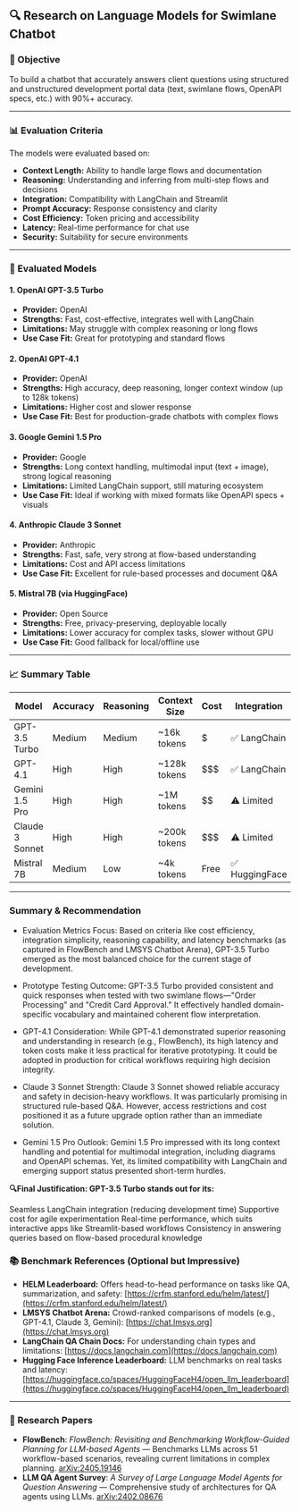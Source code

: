 
## 🔍 Research on Language Models for Swimlane Chatbot

### 📌 Objective

To build a chatbot that accurately answers client questions using structured and unstructured development portal data (text, swimlane flows, OpenAPI specs, etc.) with 90%+ accuracy.

---

### 📊 Evaluation Criteria

The models were evaluated based on:

- **Context Length:** Ability to handle large flows and documentation
- **Reasoning:** Understanding and inferring from multi-step flows and decisions
- **Integration:** Compatibility with LangChain and Streamlit
- **Prompt Accuracy:** Response consistency and clarity
- **Cost Efficiency:** Token pricing and accessibility
- **Latency:** Real-time performance for chat use
- **Security:** Suitability for secure environments

---

### 🧠 Evaluated Models

#### 1. **OpenAI GPT-3.5 Turbo**

- **Provider:** OpenAI
- **Strengths:** Fast, cost-effective, integrates well with LangChain
- **Limitations:** May struggle with complex reasoning or long flows
- **Use Case Fit:** Great for prototyping and standard flows

#### 2. **OpenAI GPT-4.1**

- **Provider:** OpenAI
- **Strengths:** High accuracy, deep reasoning, longer context window (up to 128k tokens)
- **Limitations:** Higher cost and slower response
- **Use Case Fit:** Best for production-grade chatbots with complex flows

#### 3. **Google Gemini 1.5 Pro**

- **Provider:** Google
- **Strengths:** Long context handling, multimodal input (text + image), strong logical reasoning
- **Limitations:** Limited LangChain support, still maturing ecosystem
- **Use Case Fit:** Ideal if working with mixed formats like OpenAPI specs + visuals

#### 4. **Anthropic Claude 3 Sonnet**

- **Provider:** Anthropic
- **Strengths:** Fast, safe, very strong at flow-based understanding
- **Limitations:** Cost and API access limitations
- **Use Case Fit:** Excellent for rule-based processes and document Q&A

#### 5. **Mistral 7B (via HuggingFace)**

- **Provider:** Open Source
- **Strengths:** Free, privacy-preserving, deployable locally
- **Limitations:** Lower accuracy for complex tasks, slower without GPU
- **Use Case Fit:** Good fallback for local/offline use

---

### 📈 Summary Table

| Model           | Accuracy | Reasoning | Context Size  | Cost   | Integration   |
| --------------- | -------- | --------- | ------------- | ------ | ------------- |
| GPT-3.5 Turbo   | Medium   | Medium    | ~16k tokens   | \$     | ✅ LangChain   |
| GPT-4.1         | High     | High      | ~128k tokens  | $$$    | ✅ LangChain   |
| Gemini 1.5 Pro  | High     | High      | ~1M tokens    | $$     | ⚠️ Limited     |
| Claude 3 Sonnet | High     | High      | ~200k tokens  | $$$    | ⚠️ Limited     |
| Mistral 7B      | Medium   | Low       | ~4k tokens    | Free   | ✅ HuggingFace |

---
### Summary & Recommendation
- Evaluation Metrics Focus: Based on criteria like cost efficiency, integration simplicity, reasoning capability, and latency benchmarks (as captured in FlowBench and LMSYS Chatbot Arena), GPT-3.5 Turbo emerged as the most balanced choice for the current stage of development.

- Prototype Testing Outcome: GPT-3.5 Turbo provided consistent and quick responses when tested with two swimlane flows—"Order Processing" and "Credit Card Approval." It effectively handled domain-specific vocabulary and maintained coherent flow interpretation.

- GPT-4.1 Consideration: While GPT-4.1 demonstrated superior reasoning and understanding in research (e.g., FlowBench), its high latency and token costs make it less practical for iterative prototyping. It could be adopted in production for critical workflows requiring high decision integrity.

- Claude 3 Sonnet Strength: Claude 3 Sonnet showed reliable accuracy and safety in decision-heavy workflows. It was particularly promising in structured rule-based Q&A. However, access restrictions and cost positioned it as a future upgrade option rather than an immediate solution.

- Gemini 1.5 Pro Outlook: Gemini 1.5 Pro impressed with its long context handling and potential for multimodal integration, including diagrams and OpenAPI schemas. Yet, its limited compatibility with LangChain and emerging support status presented short-term hurdles.

**🔍Final Justification: GPT-3.5 Turbo stands out for its:**

Seamless LangChain integration (reducing development time)
Supportive cost for agile experimentation
Real-time performance, which suits interactive apps like Streamlit-based workflows
Consistency in answering queries based on flow-based procedural knowledge


### 📚 Benchmark References (Optional but Impressive)

- **HELM Leaderboard:** Offers head-to-head performance on tasks like QA, summarization, and safety: [https://crfm.stanford.edu/helm/latest/](https://crfm.stanford.edu/helm/latest/)
- **LMSYS Chatbot Arena:** Crowd-ranked comparisons of models (e.g., GPT-4.1, Claude 3, Gemini): [https://chat.lmsys.org](https://chat.lmsys.org)
- **LangChain QA Chain Docs:** For understanding chain types and limitations: [https://docs.langchain.com](https://docs.langchain.com)
- **Hugging Face Inference Leaderboard:** LLM benchmarks on real tasks and latency: [https://huggingface.co/spaces/HuggingFaceH4/open_llm_leaderboard](https://huggingface.co/spaces/HuggingFaceH4/open_llm_leaderboard)

---

### 📖 Research Papers

- **FlowBench**: *FlowBench: Revisiting and Benchmarking Workflow-Guided Planning for LLM-based Agents* — Benchmarks LLMs across 51 workflow-based scenarios, revealing current limitations in complex planning. [arXiv:2405.19146](https://arxiv.org/abs/2405.19146)
- **LLM QA Agent Survey**: *A Survey of Large Language Model Agents for Question Answering* — Comprehensive study of architectures for QA agents using LLMs. [arXiv:2402.08676](https://arxiv.org/abs/2402.08676)


